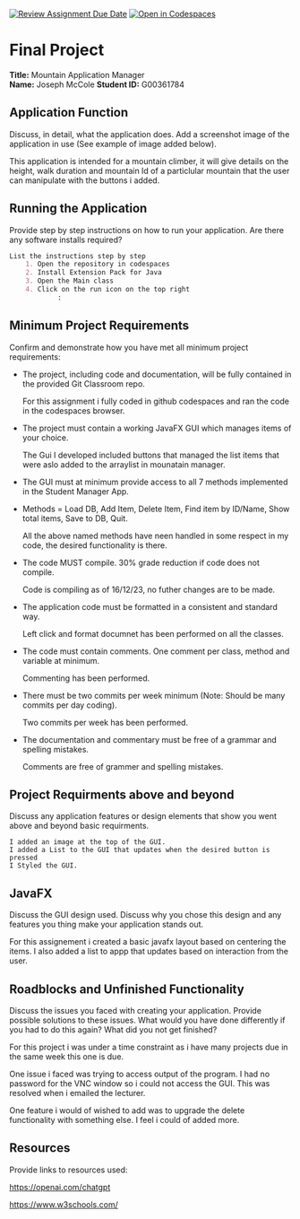 [![Review Assignment Due Date](https://classroom.github.com/assets/deadline-readme-button-24ddc0f5d75046c5622901739e7c5dd533143b0c8e959d652212380cedb1ea36.svg)](https://classroom.github.com/a/cmRMTiYA)
[![Open in Codespaces](https://classroom.github.com/assets/launch-codespace-7f7980b617ed060a017424585567c406b6ee15c891e84e1186181d67ecf80aa0.svg)](https://classroom.github.com/open-in-codespaces?assignment_repo_id=12969627)
# Final Project

**Title:** Mountain Application Manager  
**Name:** Joseph McCole
**Student ID:** G00361784

## Application Function

Discuss, in detail, what the application does. Add a screenshot image of the application in use (See example of image added below). 

This application is intended for a mountain climber, it will give details on the height, walk duration and mountain Id of a particlular mountain that the user can manipulate with the buttons i added.  
## Running the Application

Provide step by step instructions on how to run your application. Are there any software installs required? 

```MARKDOWN
List the instructions step by step
    1. Open the repository in codespaces
    2. Install Extension Pack for Java
    3. Open the Main class
    4. Click on the run icon on the top right
            :
```

## Minimum Project Requirements

Confirm and demonstrate how you have met all minimum project requirements:

* The project, including code and documentation, will be fully contained in the provided Git Classroom repo.

    For this assignment i fully coded in github codespaces and ran the code in the codespaces browser.

* The project must contain a working JavaFX GUI which manages items of your choice.

    The Gui I developed included buttons that managed the list items that were aslo added to the arraylist in mounatain manager.


* The GUI must at minimum provide access to all 7 methods implemented in the Student Manager App.
* Methods = Load DB, Add Item, Delete Item, Find item by ID/Name, Show total items, Save to DB, Quit.

    All the above named methods have neen handled in some respect in my code, the desired functionality is there.

* The code MUST compile. 30% grade reduction if code does not compile.

    Code is compiling as of 16/12/23, no futher changes are to be made.

* The application code must be formatted in a consistent and standard way.

    Left click and format documnet has been performed on all the classes.

* The code must contain comments. One comment per class, method and variable at minimum.

    Commenting has been performed.
* There must be two commits per week minimum (Note: Should be many commits per day coding).

    Two commits per week has been performed.

* The documentation and commentary must be free of a grammar and spelling mistakes.

    Comments are free of grammer and spelling mistakes.

## Project Requirments above and beyond

Discuss any application features or design elements that show you went above and beyond basic requirments.

    I added an image at the top of the GUI.
    I added a List to the GUI that updates when the desired button is pressed
    I Styled the GUI.


## JavaFX

Discuss the GUI design used. Discuss why you chose this design and any features you thing make your application stands out.

For this assignement i created a basic javafx layout based on centering the items. I also added a list to appp that updates based on interaction from the user.

## Roadblocks and Unfinished Functionality

Discuss the issues you faced with creating your application. Provide possible solutions to these issues. What would you have done differently if you had to do this again? What did you not get finished?

For this project i was under a time constraint as i have many projects due in the same week this one is due. 

One issue i faced was trying to access output of the program. I had no password for the VNC window so i could not access the GUI. This was resolved when i emailed the lecturer.

One feature i would of wished to add was to upgrade the delete functionality with something else. I feel i could of added more.



## Resources

Provide links to resources used:

https://openai.com/chatgpt

https://www.w3schools.com/
